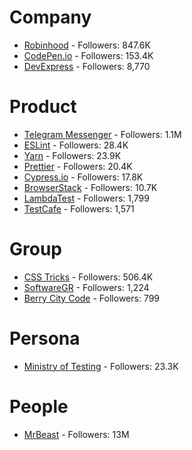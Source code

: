 # Company
* [Robinhood](https://twitter.com/RobinhoodApp) - Followers: 847.6K
* [CodePen.io](https://twitter.com/CodePen) - Followers: 153.4K
* [DevExpress](https://twitter.com/DevExpress) - Followers: 8,770

# Product
* [Telegram Messenger](https://twitter.com/telegram) - Followers: 1.1M
* [ESLint](https://twitter.com/geteslint) - Followers: 28.4K
* [Yarn](https://twitter.com/yarnpkg) - Followers: 23.9K
* [Prettier](https://twitter.com/PrettierCode) - Followers: 20.4K
* [Cypress.io](https://twitter.com/Cypress_io) - Followers: 17.8K
* [BrowserStack](https://twitter.com/browserstack) - Followers: 10.7K
* [LambdaTest](https://twitter.com/lambdatesting) - Followers: 1,799
* [TestCafe](https://twitter.com/DXTestCafe) - Followers: 1,571

# Group
* [CSS Tricks](https://twitter.com/css) - Followers: 506.4K
* [SoftwareGR](https://twitter.com/softwaregr) - Followers: 1,224
* [Berry City Code](https://twitter.com/BeerCityCode) - Followers: 799

# Persona
* [Ministry of Testing](https://twitter.com/ministryoftest) - Followers: 23.3K

# People
* [MrBeast](https://twitter.com/MrBeast) - Followers: 13M
